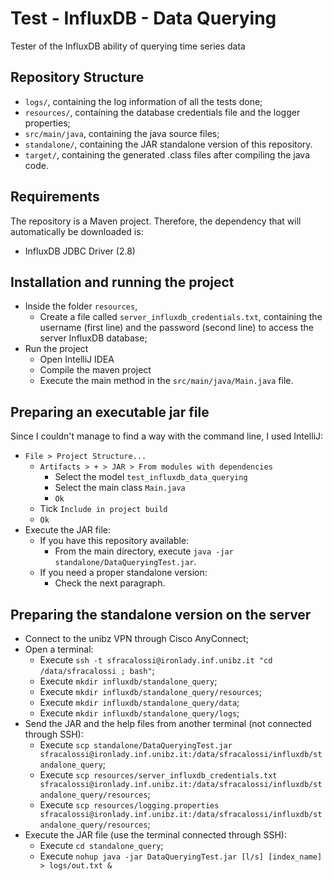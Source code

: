 # Test - InfluxDB - Data Querying

Tester of the InfluxDB ability of querying time series data

## Repository Structure
-   `logs/`, containing the log information of all the tests done;
-   `resources/`, containing the database credentials file and the logger properties;
-   `src/main/java`, containing the java source files;
-   `standalone/`, containing the JAR standalone version of this repository.
-   `target/`, containing the generated .class files after compiling the java code.

## Requirements
The repository is a Maven project. Therefore, the dependency that will automatically be downloaded is:
-   InfluxDB JDBC Driver (2.8)

## Installation and running the project
-   Inside the folder `resources`,
    -   Create a file called `server_influxdb_credentials.txt`, containing the username (first line) and the password (second line) to access the server InfluxDB database;
-   Run the project
    -   Open IntelliJ IDEA
    -   Compile the maven project
    -   Execute the main method in the `src/main/java/Main.java` file.

## Preparing an executable jar file
Since I couldn't manage to find a way with the command line, I used IntelliJ:
-   `File > Project Structure... `
    -   `Artifacts > + > JAR > From modules with dependencies`
        -   Select the model `test_influxdb_data_querying`
        -   Select the main class `Main.java`
        -   `Ok`
    -   Tick `Include in project build`
    -   `Ok`
-   Execute the JAR file:
    -   If you have this repository available:
        -   From the main directory, execute `java -jar standalone/DataQueryingTest.jar`.
    -   If you need a proper standalone version:
        -   Check the next paragraph.

## Preparing the standalone version on the server
-   Connect to the unibz VPN through Cisco AnyConnect;
-   Open a terminal:
    -   Execute `ssh -t sfracalossi@ironlady.inf.unibz.it "cd /data/sfracalossi ; bash"`;
    -   Execute `mkdir influxdb/standalone_query`;
    -   Execute `mkdir influxdb/standalone_query/resources`;
    -   Execute `mkdir influxdb/standalone_query/data`;
    -   Execute `mkdir influxdb/standalone_query/logs`;
-   Send the JAR and the help files from another terminal (not connected through SSH):
    -   Execute `scp standalone/DataQueryingTest.jar sfracalossi@ironlady.inf.unibz.it:/data/sfracalossi/influxdb/standalone_query`;
    -   Execute `scp resources/server_influxdb_credentials.txt sfracalossi@ironlady.inf.unibz.it:/data/sfracalossi/influxdb/standalone_query/resources`;
    -   Execute `scp resources/logging.properties sfracalossi@ironlady.inf.unibz.it:/data/sfracalossi/influxdb/standalone_query/resources`;
-   Execute the JAR file (use the terminal connected through SSH):
    -   Execute `cd standalone_query`;
    -   Execute `nohup java -jar DataQueryingTest.jar [l/s] [index_name] > logs/out.txt &`
